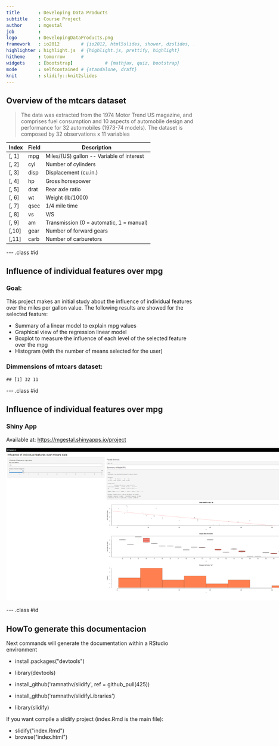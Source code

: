 ```yaml
---
title       : Developing Data Products
subtitle    : Course Project
author      : mgestal
job         : 
logo        : DevelopingDataProducts.png
framework   : io2012        # {io2012, html5slides, shower, dzslides, ...}
highlighter : highlight.js  # {highlight.js, prettify, highlight}
hitheme     : tomorrow      # 
widgets     : [bootstrap]            # {mathjax, quiz, bootstrap}
mode        : selfcontained # {standalone, draft}
knit        : slidify::knit2slides
---
```


<link rel="stylesheet" href="css/theme/simple.css" id="theme">


## Overview of the mtcars dataset

> The data was extracted from the 1974 Motor Trend US magazine, and comprises fuel consumption and 10 aspects of automobile design and performance for 32 automobiles (1973-74 models). The dataset is composed by 32 observations x 11 variables

| Index | Field | Description                              |
------- | ----- | ------                                   |
| [, 1] | mpg  | Miles/(US) gallon -- Variable of interest |
| [, 2] | cyl  | Number of cylinders                       |
| [, 3] | disp | Displacement (cu.in.)                     |
| [, 4] | hp   | Gross horsepower                          |
| [, 5]	| drat | Rear axle ratio                           |
| [, 6]	| wt   | Weight (lb/1000)                          |
| [, 7]	| qsec | 1/4 mile time                             |
| [, 8]	| vs   | V/S                                       |
| [, 9]	| am   | Transmission (0 = automatic, 1 = manual)  |
| [,10]	| gear | Number of forward gears                   |
| [,11]	| carb | Number of carburetors                     |

--- .class #id 

## Influence of individual features over mpg

### Goal:

This project makes an initial study about the influence of individual features
over the miles per gallon value. The following results are showed for the selected feature:

* Summary of a linear model to explain mpg values
* Graphical view of the regression linear model
* Boxplot to measure the influence of each level of the selected feature over the mpg
* Histogram (with the number of means selected for the user)

### Dimmensions of mtcars dataset:


```
## [1] 32 11
```

--- .class #id 

## Influence of individual features over mpg

### Shiny App

Available at: https://mgestal.shinyapps.io/project


<!-- Limit image width and height -->
<style type='text/css'>
img {
    max-height: 500px;
    max-width: 800px;
}
</style>

<!-- Center image on slide -->
<script src="http://ajax.aspnetcdn.com/ajax/jQuery/jquery-1.7.min.js"></script>
<script type='text/javascript'>
$(function() {
    $("p:has(img)").addClass('centered');
});
</script>

<img src='./img/shinyapp.png' />

--- .class #id 


## HowTo generate this documentacion

Next commands will generate the documentation within a RStudio environment

* install.packages("devtools")
* library(devtools)

* install_github('ramnathv/slidify', ref = github_pull(425))
* install_github('ramnathv/slidifyLibraries')

* library(slidify)

If you want compile a slidify project (index.Rmd is the main file):

* slidify("index.Rmd")
* browse("index.html")

